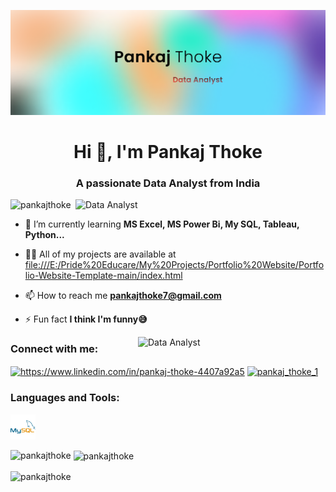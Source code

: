 ![logo](https://github.com/pankajthoke/pankajthoke/blob/main/Pankaj%20Thoke%20GitHub%20Banner.png)
<h1 align="center">Hi 👋, I'm Pankaj Thoke</h1>
<h3 align="center">A passionate Data Analyst from India</h3>
<img align="right" alt="Data Analyst" width="400" src="https://preview.redd.it/which-tool-is-used-to-make-deployment-diagrams-animated-v0-9mglchznt9db1.gif?width=1540&auto=webp&s=b355f467c74a1ced5b96a44fb11fc75acc30f67d">
<p align="left"> <img src="https://komarev.com/ghpvc/?username=pankajthoke&label=Profile%20views&color=0e75b6&style=flat" alt="pankajthoke" /> </p>

- 🌱 I’m currently learning **MS Excel, MS Power Bi, My SQL, Tableau, Python...**

- 👨‍💻 All of my projects are available at [file:///E:/Pride%20Educare/My%20Projects/Portfolio%20Website/Portfolio-Website-Template-main/index.html](file:///E:/Pride%20Educare/My%20Projects/Portfolio%20Website/Portfolio-Website-Template-main/index.html)

- 📫 How to reach me **pankajthoke7@gmail.com**

- ⚡ Fun fact **I think I'm funny😅**
<img align="right" alt="Data Analyst" width="300" src="https://www.crumplab.com/statistics/imgs/gifs/OneWayNull.gif">
<h3 align="left">Connect with me:</h3>
<p align="left">
<a href="https://www.linkedin.com/in/pankaj-thoke-4407a92a5" target="blank"><img align="center" src="https://raw.githubusercontent.com/rahuldkjain/github-profile-readme-generator/master/src/images/icons/Social/linked-in-alt.svg" alt="https://www.linkedin.com/in/pankaj-thoke-4407a92a5" height="30" width="40" /></a>
<a href="https://instagram.com/pankaj_thoke_1" target="blank"><img align="center" src="https://raw.githubusercontent.com/rahuldkjain/github-profile-readme-generator/master/src/images/icons/Social/instagram.svg" alt="pankaj_thoke_1" height="30" width="40" /></a>
</p>

<h3 align="left">Languages and Tools:</h3>
<p align="left"> <a href="https://www.mysql.com/" target="_blank" rel="noreferrer"> <img src="https://raw.githubusercontent.com/devicons/devicon/master/icons/mysql/mysql-original-wordmark.svg" alt="mysql" width="40" height="40"/> </a> </p>

<p><img align="left" src="https://github-readme-stats.vercel.app/api/top-langs?username=pankajthoke&show_icons=true&locale=en&layout=compact" alt="pankajthoke" /></p>

<p>&nbsp;<img align="center" src="https://github-readme-stats.vercel.app/api?username=pankajthoke&show_icons=true&locale=en" alt="pankajthoke" /></p>

<p><img align="center" src="https://github-readme-streak-stats.herokuapp.com/?user=pankajthoke&" alt="pankajthoke" /></p>

